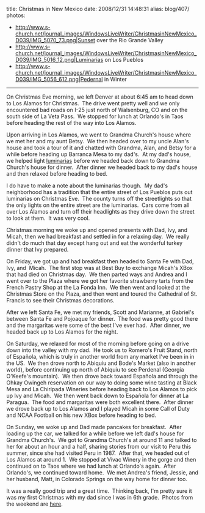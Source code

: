 title: Christmas in New Mexico
date: 2008/12/31 14:48:31
alias: blog/407/
photos:
- http://www.s-church.net/journal_images/WindowsLiveWriter/ChristmasinNewMexico_D039/IMG_5070_73.png|Sunset over the Rio Grande Valley
- http://www.s-church.net/journal_images/WindowsLiveWriter/ChristmasinNewMexico_D039/IMG_5016_12.png|Luminarias on Los Pueblos
- http://www.s-church.net/journal_images/WindowsLiveWriter/ChristmasinNewMexico_D039/IMG_5056_612.png|Pedernal in Winter
---
On Christmas Eve morning, we left Denver at about 6:45 am to head down to Los Alamos for Christmas.  The drive went pretty well and we only encountered bad roads on I-25 just north of Walsenburg, CO and on the south side of La Veta Pass.  We stopped for lunch at Orlando's in Taos before heading the rest of the way into Los Alamos.

Upon arriving in Los Alamos, we went to Grandma Church's house where we met her and my aunt Betsy.  We then headed over to my uncle Alan's house and took a tour of it and chatted with Grandma, Alan, and Betsy for a while before heading up Barranca Mesa to my dad's.  At my dad's house, we helped light [luminarias](http://www.s-church.net/ViewPhoto.aspx?ID=6088&LINK_ID=CHRISTMAS2008&PAGE=5) before we headed back down to Grandma Church's house for dinner.  After dinner we headed back to my dad's house and then relaxed before heading to bed.

I do have to make a note about the luminarias though.  My dad's neighborhood has a tradition that the entire street of Los Pueblos puts out luminarias on Christmas Eve.  The county turns off the streetlights so that the only lights on the entire street are the luminarias.  Cars come from all over Los Alamos and turn off their headlights as they drive down the street to look at them.  It was very cool.

Christmas morning we woke up and opened presents with Dad, Ivy, and Micah, then we had breakfast and settled in for a relaxing day.  We really didn't do much that day except hang out and eat the wonderful turkey dinner that Ivy prepared.

On Friday, we got up and had breakfast then headed to Santa Fe with Dad, Ivy, and  Micah.  The first stop was at Best Buy to exchange Micah's XBox that had died on Christmas day.  We then parted ways and Andrea and I went over to the Plaza where we got her favorite strawberry tarts from the French Pastry Shop at the La Fonda Inn.  We then went and looked at the Christmas Store on the Plaza, and then went and toured the Cathedral of St. Francis to see their Christmas decorations. 

After we left Santa Fe, we met my friends, Scott and Marianne, at Gabriel's between Santa Fe and Pojoaque for dinner.  The food was pretty good there and the margaritas were some of the best I've ever had.  After dinner, we headed back up to Los Alamos for the night.

On Saturday, we relaxed for most of the morning before going on a drive down into the valley with my dad.  He took us to Romero's Fruit Stand, north of Española, which is truly in another world from any market I've been in in the US.  We then drove north to Abiquiu and Bode's Market (also in another world), before continuing up north of Abiquiu to see Perdenal (Georgia O'Keefe's mountain).  We then drove back toward Española and through the Ohkay Owingeh reservation on our way to doing some wine tasting at Black Mesa and La Chiripada Wineries before heading back to Los Alamos to pick up Ivy and Micah.  We then went back down to Española for dinner at La Paragua.  The food and margaritas were both excellent there.  After dinner we drove back up to Los Alamos and I played Micah in some Call of Duty and NCAA Football on his new XBox before heading to bed.

On Sunday, we woke up and Dad made pancakes for breakfast.  After loading up the car, we talked for a while before we left dad's house for Grandma Church's.  We got to Grandma Church's at around 11 and talked to her for about an hour and a half, sharing stories from our visit to Peru this summer, since she had visited Peru in 1987.  After that, we headed out of Los Alamos at around 1.  We stopped at Vivac Winery in the gorge and then continued on to Taos where we had lunch at Orlando's again.  After Orlando's, we continued toward home.  We met Andrea's friend, Jessie, and her husband, Matt, in Colorado Springs on the way home for dinner too.

It was a really good trip and a great time.  Thinking back, I'm pretty sure it was my first Christmas with my dad since I was in 6th grade.  Photos from the weekend are [here](http://www.s-church.net/PhotoAlbum.aspx?ID=CHRISTMAS2008).